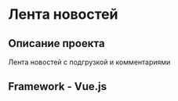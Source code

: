 # Лента новостей
## Описание проекта
Лента новостей с подгрузкой и комментариями

## Framework - Vue.js
